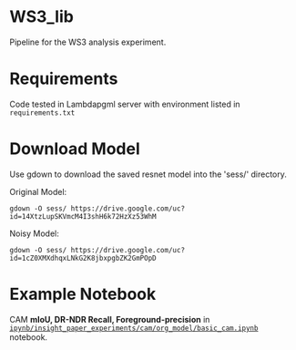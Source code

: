 # WS3_lib
Pipeline for the WS3 analysis experiment.

# Requirements
Code tested in Lambdapgml server with environment listed in `requirements.txt`

# Download Model
Use gdown to download the saved resnet model into the 'sess/' directory.

Original Model:
```
gdown -O sess/ https://drive.google.com/uc?id=14XtzLupSKVmcM4I3shH6k72HzXz53WhM
```
Noisy Model:
```
gdown -O sess/ https://drive.google.com/uc?id=1cZ0XMXdhqxLNkG2K8jbxpgbZK2GmPOpD
```


# Example Notebook
CAM **mIoU, DR-NDR Recall, Foreground-precision** in [`ipynb/insight_paper_experiments/cam/org_model/basic_cam.ipynb`](https://github.com/marufvt/WS3_lib/blob/923f2063917b3575c97947aef564cc393e7151b9/ipynb/insight_paper_experiments/cam/org_model/basic_cam.ipynb) notebook.

<!-- Change the voc12/dataloader.py 'cls_labels_dict' variable accordingly before running the pipeline.
 -->
